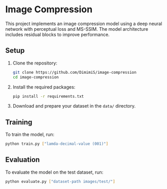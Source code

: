 # Image Compression

This project implements an image compression model using a deep neural network with perceptual loss and MS-SSIM. The model architecture includes residual blocks to improve performance.

## Setup

1. Clone the repository:
   ```bash
   git clone https://github.com/DimimiS/image-compression
   cd image-compression
   ```

2. Install the required packages:
   ```bash
   pip install -r requirements.txt
   ```

3. Download and prepare your dataset in the `data/` directory.

## Training

To train the model, run:
```bash
python train.py ["lamda-decimal-value (001)"]
```

## Evaluation

To evaluate the model on the test dataset, run:
```bash
python evaluate.py ["dataset-path images/test/"]
```